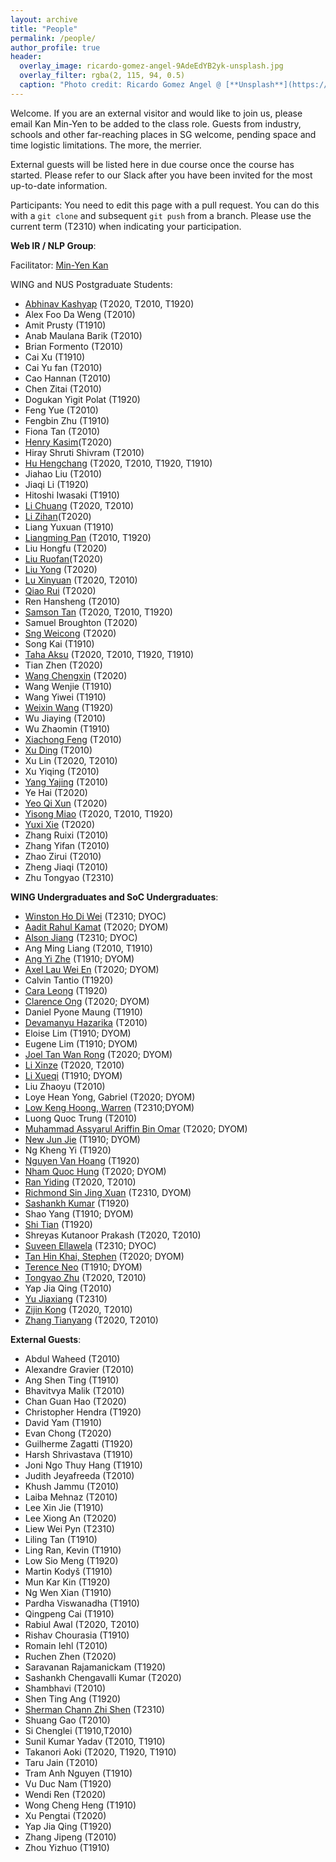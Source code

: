 ```yaml
---
layout: archive
title: "People"
permalink: /people/
author_profile: true
header:
  overlay_image: ricardo-gomez-angel-9AdeEdYB2yk-unsplash.jpg
  overlay_filter: rgba(2, 115, 94, 0.5)
  caption: "Photo credit: Ricardo Gomez Angel @ [**Unsplash**](https://unsplash.com/@rgaleriacom)"
---
```


Welcome. If you are an external visitor and would like to join us, please email Kan Min-Yen to be added to the class role. Guests from industry, schools and other far-reaching places in SG welcome, pending space and time logistic limitations. The more, the merrier.

External guests will be listed here in due course once the course has started. Please refer to our Slack after you have been invited for the most up-to-date information.

Participants: You need to edit this page with a pull request.  You can do this with a `git clone` and subsequent `git push` from a branch.  Please use the current term (T2310) when indicating your participation.

**Web IR / NLP Group**:

Facilitator: [Min-Yen Kan](http://www.comp.nus.edu.sg/~kanmy)

WING and NUS Postgraduate Students:
* [Abhinav Kashyap](https://abhinavkashyap.io/) (T2020, T2010, T1920)
* Alex Foo Da Weng (T2010)
* Amit Prusty (T1910)
* Anab Maulana Barik (T2010)
* Brian Formento (T2010)
* Cai Xu (T1910)
* Cai Yu fan (T2010)
* Cao Hannan (T2010)
* Chen Zitai (T2010)
* Dogukan Yigit Polat (T1920)
* Feng Yue (T2010)
* Fengbin Zhu (T1910)
* Fiona Tan (T2010)
* [Henry Kasim](https://www.linkedin.com/in/henrykasim/?originalSubdomain=sg)(T2020)
* Hiray Shruti Shivram (T2010)
* [Hu Hengchang](http://holdenhu.cn) (T2020, T2010, T1920, T1910)
* Jiahao Liu (T2010)
* Jiaqi Li (T1920)
* Hitoshi Iwasaki (T1910)
* [Li Chuang](https://www.linkedin.com/in/victorlinus/) (T2020, T2010)
* [Li Zihan](https://www.linkedin.com/in/zihan-li-nus/?originalSubdomain=sg)(T2020)
* Liang Yuxuan (T1910)
* [Liangming Pan](http://www.liangmingpan.com/) (T2010, T1920)
* Liu Hongfu (T2020)
* [Liu Ruofan](https://www.linkedin.com/in/ruofanliu/?originalSubdomain=sg)(T2020)
* [Liu Yong](https://www.linkedin.com/in/yong-liu-b1037513/?originalSubdomain=sg) (T2020)
* [Lu Xinyuan](https://github.com/XinyuanLu00) (T2020, T2010)
* [Qiao Rui](https://www.linkedin.com/in/rui-qiao/?originalSubdomain=sg) (T2020)
* Ren Hansheng (T2010)
* [Samson Tan](https://samsontmr.github.io/) (T2020, T2010, T1920)
* Samuel Broughton (T2020)
* [Sng Weicong](https://www.linkedin.com/in/weicong-sng-42456ba8/?originalSubdomain=sg) (T2020)
* Song Kai (T1910)
* [Taha Aksu](https://cuthalionn.github.io/) (T2020, T2010, T1920, T1910)
* Tian Zhen (T2020)
* [Wang Chengxin](https://www.linkedin.com/in/chengxin-wang-086304113/?originalSubdomain=sg) (T2020)
* Wang Wenjie (T1910)
* Wang Yiwei (T1910)
* [Weixin Wang](https://github.com/MottoX) (T1920)
* Wu Jiaying (T2010)
* Wu Zhaomin (T1910)
* [Xiachong Feng](http://xcfeng.net/) (T2010)
* [Xu Ding](https://sean-dingxu.github.io/) (T2010)
* Xu Lin (T2020, T2010)
* Xu Yiqing (T2010)
* [Yang Yajing](https://www.linkedin.com/in/yajing-yang-737629140/?originalSubdomain=sg) (T2010)
* Ye Hai (T2020)
* [Yeo Qi Xun](https://www.linkedin.com/in/yeo-qi-xun-8975a114b/?originalSubdomain=sg) (T2020)
* [Yisong Miao](https://yisong.me/) (T2020, T2010, T1920)
* [Yuxi Xie](https://www.linkedin.com/in/yuxi-xie-494265181/) (T2020)
* Zhang Ruixi (T2010)
* Zhang Yifan (T2010)
* Zhao Zirui (T2010)
* Zheng Jiaqi (T2010)
* Zhu Tongyao (T2310)

**WING Undergraduates and SoC Undergraduates**:
* [Winston Ho Di Wei](https://github.com/winstxnhdw) (T2310; DYOC)
* [Aadit Rahul Kamat](https://www.linkedin.com/in/aaditkamat/?originalSubdomain=sg) (T2020; DYOM)
* [Alson Jiang](www.linkedin.com/in/alson-jiang) (T2310; DYOC)
* Ang Ming Liang (T2010, T1910)
* [Ang Yi Zhe](https://sg.linkedin.com/in/ang-yizhe) (T1910; DYOM)
* [Axel Lau Wei En](https://www.linkedin.com/in/axel-lau/?originalSubdomain=sg) (T2020; DYOM)
* Calvin Tantio (T1920)
* [Cara Leong](https://craa.co/) (T1920)
* [Clarence Ong](https://www.linkedin.com/in/clarenceong97/?originalSubdomain=sg) (T2020; DYOM)
* Daniel Pyone Maung (T1910)
* [Devamanyu Hazarika](https://devamanyu.com/) (T2010)
* Eloise Lim (T1910; DYOM)
* Eugene Lim (T1910; DYOM)
* [Joel Tan Wan Rong](https://www.linkedin.com/in/joeltanwr/?originalSubdomain=sg) (T2020; DYOM)
* [Li Xinze](https://github.com/lixinze777) (T2020, T2010)
* [Li Xueqi](https://www.linkedin.com/in/xueqi-li/?originalSubdomain=sg) (T1910; DYOM)
* Liu Zhaoyu (T2010)
* Loye Hean Yong, Gabriel (T2020; DYOM)
* [Low Keng Hoong, Warren](https://github.com/DESU-CLUB/cs6101.git) (T2310;DYOM)
* Luong Quoc Trung (T2010)
* [Muhammad Assyarul Ariffin Bin Omar](https://www.linkedin.com/in/muhd-assyarul-ariffin-bin-omar/?originalSubdomain=sg) (T2020; DYOM)
* [New Jun Jie](https://www.jetnew.io/) (T1910; DYOM)
* Ng Kheng Yi (T1920)
* [Nguyen Van Hoang](https://ngnvnhng.github.io/) (T1920)
* [Nham Quoc Hung](https://www.linkedin.com/in/quoc-hung-nham/?originalSubdomain=sg) (T2020; DYOM)
* [Ran Yiding](https://sg.linkedin.com/in/ran-yiding) (T2020, T2010)
* [Richmond Sin Jing Xuan](https://www.linkedin.com/in/richmondsin) (T2310, DYOM)
* [Sashankh Kumar](https://www.linkedin.com/in/sashankh-kumar/?originalSubdomain=sg) (T1920)
* Shao Yang (T1910; DYOM)
* [Shi Tian](https://www.linkedin.com/in/shi-tian/?originalSubdomain=sg) (T1920)
* Shreyas Kutanoor Prakash (T2020, T2010)
* [Suveen Ellawela](https://www.linkedin.com/in/suveen-ellawela/) (T2310; DYOC)
* [Tan Hin Khai, Stephen](https://www.linkedin.com/in/stephen-tan-hin-khai/?originalSubdomain=sg) (T2020; DYOM)
* [Terence Neo](https://www.linkedin.com/in/terencenyy/?originalSubdomain=sg) (T1910; DYOM)
* [Tongyao Zhu](https://sg.linkedin.com/in/tongyao-zhu) (T2020, T2010)
* Yap Jia Qing (T2010)
* [Yu Jiaxiang](https://litone01.github.io) (T2310)
* [Zijin Kong](https://www.linkedin.com/in/zijin-kong-108b48160/?originalSubdomain=sg) (T2020, T2010)
* [Zhang Tianyang](https://www.linkedin.com/in/zhang-tianyang/?originalSubdomain=sg) (T2020, T2010)

**External Guests**:
* Abdul Waheed (T2010)
* Alexandre Gravier (T2010)
* Ang Shen Ting (T1910)
* Bhavitvya Malik (T2010)
* Chan Guan Hao (T2020)
* Christopher Hendra (T1920)
* David Yam (T1910)
* Evan Chong (T2020)
* Guilherme Zagatti (T1920)
* Harsh Shrivastava (T1910)
* Joni Ngo Thuy Hang (T1910)
* Judith Jeyafreeda (T2010)
* Khush Jammu (T2010)
* Laiba Mehnaz (T2010)
* Lee Xin Jie (T1910)
* Lee Xiong An (T2020)
* Liew Wei Pyn (T2310)
* Liling Tan (T1910)
* Ling Ran, Kevin (T1910)
* Low Sio Meng (T1920)
* Martin Kodyš (T1910)
* Mun Kar Kin (T1920)
* Ng Wen Xian (T1910)
* Pardha Viswanadha (T1910) 
* Qingpeng Cai (T1910)
* Rabiul Awal (T2020, T2010)
* Rishav Chourasia (T1910)
* Romain Iehl (T2010)
* Ruchen Zhen (T2020)
* Saravanan Rajamanickam (T1920)
* Sashankh Chengavalli Kumar (T2020)
* Shambhavi (T2010)
* Shen Ting Ang (T1920)
* [Sherman Chann Zhi Shen](https://github.com/152334H) (T2310)
* Shuang Gao (T2010)
* Si Chenglei (T1910,T2010)
* Sunil Kumar Yadav (T2010, T1910)
* Takanori Aoki (T2020, T1920, T1910)
* Taru Jain (T2010)
* Tram Anh Nguyen (T1910)
* Vu Duc Nam (T1920)
* Wendi Ren (T2020)
* Wong Cheng Heng (T1910)
* Xu Pengtai (T2020)
* Yap Jia Qing (T1920)
* Zhang Jipeng (T2010)
* Zhou Yizhuo (T1910)
